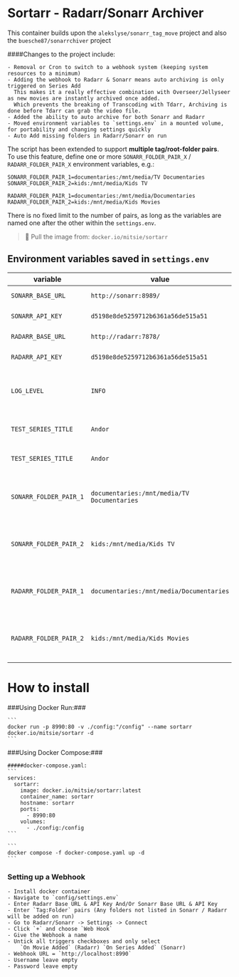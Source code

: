 # Sortarr - Radarr/Sonarr Archiver

This container builds upon the `alekslyse/sonarr_tag_move` project
and also the `buesche87/sonarrchiver` project

####Changes to the project include:

	- Removal or Cron to switch to a webhook system (keeping system resources to a minimum)
	- Adding the webhook to Radarr & Sonarr means auto archiving is only triggered on Series Add
	  This makes it a really effective combination with Overseer/Jellyseer as new movies are instantly archived once added.
	  Which prevents the breaking of Transcoding with Tdarr, Archiving is done before Tdarr can grab the video file.
	- Added the ability to auto archive for both Sonarr and Radarr
	- Moved environment variables to `settings.env` in a mounted volume, for portability and changing settings quickly
	- Auto Add missing folders in Radarr/Sonarr on run

The script has been extended to support **multiple tag/root-folder pairs**.  
To use this feature, define one or more `SONARR_FOLDER_PAIR_X` / `RADARR_FOLDER_PAIR_X` environment variables, e.g.:

	SONARR_FOLDER_PAIR_1=documentaries:/mnt/media/TV Documentaries
    SONARR_FOLDER_PAIR_2=kids:/mnt/media/Kids TV
	
	RADARR_FOLDER_PAIR_1=documentaries:/mnt/media/Documentaries
    RADARR_FOLDER_PAIR_2=kids:/mnt/media/Kids Movies

There is no fixed limit to the number of pairs, as long as the variables are named one after the other within the `settings.env`.

> 🐳 Pull the image from: `docker.io/mitsie/sortarr`

## Environment variables saved in `settings.env`

| variable | value | explanation |
| ----------- | ----------- | ----------- |
| `SONARR_BASE_URL` | `http://sonarr:8989/` | Sonarr API endpoint |
| `SONARR_API_KEY` | `d5198e8de5259712b6361a56de515a51` | Sonarr API key |
| `RADARR_BASE_URL` | `http://radarr:7878/` | Radarr API endpoint |
| `RADARR_API_KEY` | `d5198e8de5259712b6361a56de515a51` | Radarr API key |
| `LOG_LEVEL` | `INFO` | Log level (`DEBUG`, `INFO`, `WARNING`, `ERROR`) |
| `TEST_SERIES_TITLE` | `Andor` | Keep empty to process all series |
| `TEST_SERIES_TITLE` | `Andor` | Keep empty to process all movies |
| `SONARR_FOLDER_PAIR_1` | `documentaries:/mnt/media/TV Documentaries` | Tag and root folder seperated by a `:` colon character |
| `SONARR_FOLDER_PAIR_2` | `kids:/mnt/media/Kids TV` | Tag and root folder seperated by a `:` colon character |
| `RADARR_FOLDER_PAIR_1` | `documentaries:/mnt/media/Documentaries` | Tag and root folder seperated by a `:` colon character |
| `RADARR_FOLDER_PAIR_2` | `kids:/mnt/media/Kids Movies` | Tag and root folder seperated by a `:` colon character |

# How to install

###Using Docker Run:###

	```
	docker run -p 8990:80 -v ./config:"/config" --name sortarr docker.io/mitsie/sortarr -d
	```

###Using Docker Compose:###
	
	#####docker-compose.yaml:
	```
	services:
	  sortarr:
		image: docker.io/mitsie/sortarr:latest
		container_name: sortarr
		hostname: sortarr
		ports: 
		  - 8990:80
		volumes:
		  - ./config:/config
	```
	
	```
	docker compose -f docker-compose.yaml up -d
	```

### Setting up a Webhook

	- Install docker container
	- Navigate to `config/settings.env`
	- Enter Radarr Base URL & API Key And/Or Sonarr Base URL & API Key
	- Enter `Tag:Folder` pairs (Any folders not listed in Sonarr / Radarr will be added on run)	
	- Go to Radarr/Sonarr -> Settings -> Connect
	- Click `+` and choose `Web Hook`
	- Give the Webhook a name
	- Untick all triggers checkboxes and only select 
		`On Movie Added` (Radarr) `On Series Added` (Sonarr)
	- Webhook URL = `http://localhost:8990`
	- Username leave empty
	- Password leave empty
